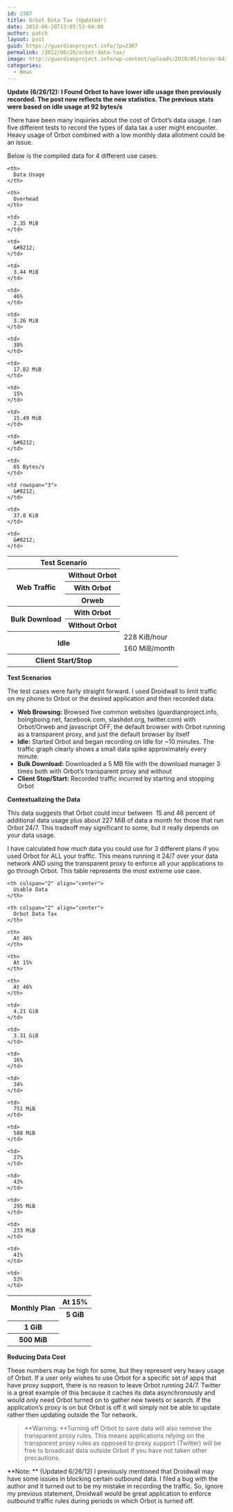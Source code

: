 ```yaml
---
id: 2387
title: Orbot Data Tax (Updated!)
date: 2012-06-20T13:05:53-04:00
author: patch
layout: post
guid: https://guardianproject.info/?p=2387
permalink: /2012/06/20/orbot-data-tax/
image: http://guardianproject.info/wp-content/uploads/2010/05/toron-64x64.png
categories:
  - News
---
```

**Update (6/26/12): I Found Orbot to have lower idle usage then previously recorded. The post now reflects the new statistics. The previous stats were based on idle usage at 92 bytes/s**

There have been many inquiries about the cost of Orbot&#8217;s data usage. I ran five different tests to record the types of data tax a user might encounter. Heavy usage of Orbot combined with a low monthly data allotment could be an issue.

Below is the compiled data for 4 different use cases:

<table align="center">
  <tr>
    <th colspan="2" align="center" valign="middle">
      Test Scenario
    </th>
    
    <th>
      Data Usage
    </th>
    
    <th>
      Overhead
    </th>
  </tr>
  
  <tr>
    <th rowspan="4" valign="middle">
      Web Traffic
    </th>
  </tr>
  
  <tr>
    <th>
      Without Orbot
    </th>
    
    <td>
      2.35 MiB
    </td>
    
    <td>
      &#8212;
    </td>
  </tr>
  
  <tr>
    <th>
      With Orbot
    </th>
    
    <td>
      3.44 MiB
    </td>
    
    <td>
      46%
    </td>
  </tr>
  
  <tr>
    <th>
      Orweb
    </th>
    
    <td>
      3.26 MiB
    </td>
    
    <td>
      38%
    </td>
  </tr>
  
  <tr>
    <th rowspan="3" valign="middle">
      Bulk Download
    </th>
  </tr>
  
  <tr>
    <th>
      With Orbot
    </th>
    
    <td>
      17.82 MiB
    </td>
    
    <td>
      15%
    </td>
  </tr>
  
  <tr>
    <th>
      Without Orbot
    </th>
    
    <td>
      15.49 MiB
    </td>
    
    <td>
      &#8212;
    </td>
  </tr>
  
  <tr>
    <th rowspan="3" colspan="2" valign="middle">
      Idle
    </th>
    
    <td>
      65 Bytes/s
    </td>
    
    <td rowspan="3">
      &#8212;
    </td>
  </tr>
  
  <tr>
    <td>
      228 KiB/hour
    </td>
  </tr>
  
  <tr>
    <td>
      160 MiB/month
    </td>
  </tr>
  
  <tr>
    <th colspan="2" valign="middle">
      Client Start/Stop
    </th>
    
    <td>
      37.8 KiB
    </td>
    
    <td>
      &#8212;
    </td>
  </tr>
</table>

**Test Scenarios**

The test cases were fairly straight forward. I used Droidwall to limit traffic on my phone to Orbot or the desired application and then recorded data.

  * **Web Browsing:** Browsed five common websites (guardianproject.info, boingboing.net, facebook.com, slashdot.org, twitter.com) with Orbot/Orweb and javascript OFF, the default browser with Orbot running as a transparent proxy, and just the default browser by itself
  * **Idle:** Started Orbot and began recording on Idle for ~10 minutes. The traffic graph clearly shows a small data spike approximately every minute.
  * **Bulk Download:** Downloaded a 5 MB file with the download manager 3 times both with Orbot&#8217;s transparent proxy and without
  * **Client Stop/Start:** Recorded traffic incurred by starting and stopping Orbot

**Contextualizing the Data**

This data suggests that Orbot could incur between  15 and 46 percent of additional data usage plus about 227 MiB of data a month for those that run Orbot 24/7. This tradeoff may significant to some, but it really depends on your data usage.

I have calculated how much data you could use for 3 different plans if you used Orbot for ALL your traffic. This means running it 24/7 over your data network AND using the transparent proxy to enforce all your applications to go through Orbot. This table represents the most extreme use case.

<table align="center">
  <tr>
    <th rowspan="3" align="center">
      Monthly Plan
    </th>
    
    <th colspan="2" align="center">
      Usable Data
    </th>
    
    <th colspan="2" align="center">
      Orbot Data Tax
    </th>
  </tr>
  
  <tr>
    <th>
      At 15%
    </th>
    
    <th>
      At 46%
    </th>
    
    <th>
      At 15%
    </th>
    
    <th>
      At 46%
    </th>
  </tr>
  
  <tr>
    <th>
      5 GiB
    </th>
    
    <td>
      4.21 GiB
    </td>
    
    <td>
      3.31 GiB
    </td>
    
    <td>
      16%
    </td>
    
    <td>
      34%
    </td>
  </tr>
  
  <tr>
    <th>
      1 GiB
    </th>
    
    <td>
      751 MiB
    </td>
    
    <td>
      588 MiB
    </td>
    
    <td>
      27%
    </td>
    
    <td>
      43%
    </td>
  </tr>
  
  <tr>
    <th>
      500 MiB
    </th>
    
    <td>
      295 MiB
    </td>
    
    <td>
      233 MiB
    </td>
    
    <td>
      41%
    </td>
    
    <td>
      53%
    </td>
  </tr>
</table>

**Reducing Data Cost**

These numbers may be high for some, but they represent very heavy usage of Orbot. If a user only wishes to use Orbot for a specific set of apps that have proxy support, there is no reason to leave Orbot running 24/7. Twitter is a great example of this because it caches its data asynchronously and would only need Orbot turned on to gather new tweets or search. If the application&#8217;s proxy is on but Orbot is off it will simply not be able to update rather then updating outside the Tor network.

> **Warning: **Turning off Orbot to save data will also remove the transparent proxy rules. This means applications relying on the transparent proxy rules as opposed to proxy support (Twitter) will be free to broadcast data outside Orbot if you have not taken other precautions.

**Note: ** (Updated 6/26/12) I previously mentioned that Droidwall may have some issues in blocking certain outbound data. I filed a bug with the author and it turned out to be my mistake in recording the traffic. So, ignore my previous statement, Droidwall would be great application to enforce outbound traffic rules during periods in which Orbot is turned off.